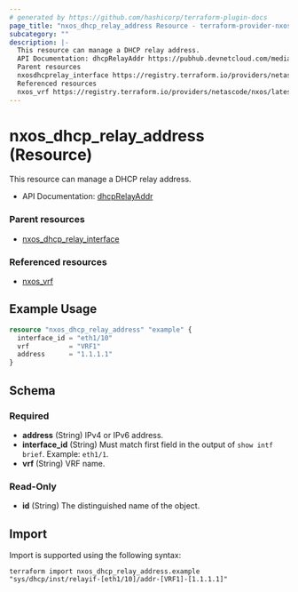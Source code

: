 ```yaml
---
# generated by https://github.com/hashicorp/terraform-plugin-docs
page_title: "nxos_dhcp_relay_address Resource - terraform-provider-nxos"
subcategory: ""
description: |-
  This resource can manage a DHCP relay address.
  API Documentation: dhcpRelayAddr https://pubhub.devnetcloud.com/media/dme-docs-10-2-2/docs/DHCP/dhcp:RelayAddr/
  Parent resources
  nxosdhcprelay_interface https://registry.terraform.io/providers/netascode/nxos/latest/docs/resources/dhcp_relay_interface
  Referenced resources
  nxos_vrf https://registry.terraform.io/providers/netascode/nxos/latest/docs/resources/vrf
---
```


# nxos_dhcp_relay_address (Resource)

This resource can manage a DHCP relay address.

- API Documentation: [dhcpRelayAddr](https://pubhub.devnetcloud.com/media/dme-docs-10-2-2/docs/DHCP/dhcp:RelayAddr/)

### Parent resources

- [nxos_dhcp_relay_interface](https://registry.terraform.io/providers/netascode/nxos/latest/docs/resources/dhcp_relay_interface)

### Referenced resources

- [nxos_vrf](https://registry.terraform.io/providers/netascode/nxos/latest/docs/resources/vrf)

## Example Usage

```terraform
resource "nxos_dhcp_relay_address" "example" {
  interface_id = "eth1/10"
  vrf          = "VRF1"
  address      = "1.1.1.1"
}
```

<!-- schema generated by tfplugindocs -->
## Schema

### Required

- **address** (String) IPv4 or IPv6 address.
- **interface_id** (String) Must match first field in the output of `show intf brief`. Example: `eth1/1`.
- **vrf** (String) VRF name.

### Read-Only

- **id** (String) The distinguished name of the object.

## Import

Import is supported using the following syntax:

```shell
terraform import nxos_dhcp_relay_address.example "sys/dhcp/inst/relayif-[eth1/10]/addr-[VRF1]-[1.1.1.1]"
```
